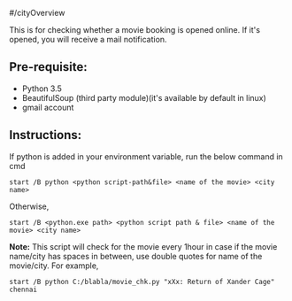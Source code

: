 #/cityOverview

This is for checking whether a movie booking is opened online. If it's opened, you will receive a mail notification.

## Pre-requisite:

* Python 3.5
* BeautifulSoup (third party module)(it's available by default in linux)
* gmail account

## Instructions:

If python is added in your environment variable, run the below command in cmd

`start /B python <python script-path&file> <name of the movie> <city name>`

Otherwise,

`start /B <python.exe path> <python script path & file> <name of the movie> <city name>`

**Note:**
This script will check for the movie every 1hour
in case if the movie name/city has spaces in between, use double quotes for name of the movie/city. 
For example,

`start /B python C:/blabla/movie_chk.py "xXx: Return of Xander Cage" chennai`
